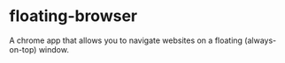 # floating-browser
A chrome app that allows you to navigate websites on a floating (always-on-top) window.
